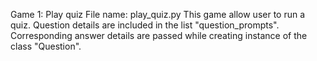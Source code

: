 Game 1: Play quiz
File name: play_quiz.py
This game allow user to run a quiz. Question details are included in the list "question_prompts". Corresponding answer details are passed while creating instance of the class "Question".
